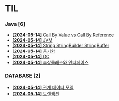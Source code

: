 # TIL
 
### Java [6]
- [**[2024-05-14]**  Call By Value vs Call By Reference](https://github.com/A-lass/TIL/blob/main/Java/Call_By_Value_vs_Call_By_Reference.md)
- [**[2024-05-14]**  JVM](https://github.com/A-lass/TIL/blob/main/Java/JVM.md)
- [**[2024-05-14]**  String StringBuilder StringBuffer](https://github.com/A-lass/TIL/blob/main/Java/String_StringBuilder_StringBuffer.md)
- [**[2024-05-14]**  동기화](https://github.com/A-lass/TIL/blob/main/Java/동기화.md)
- [**[2024-05-14]**  GC](https://github.com/A-lass/TIL/blob/main/Java/GC.md)
- [**[2024-05-14]**  추상클래스와 인터페이스](https://github.com/A-lass/TIL/blob/main/Java/추상클래스와_인터페이스.md)
### DATABASE [2]
- [**[2024-05-14]**  관계 데이터 모델](https://github.com/A-lass/TIL/blob/main/DATABASE/관계_데이터_모델.md)
- [**[2024-05-14]**  트랜잭션](https://github.com/A-lass/TIL/blob/main/DATABASE/트랜잭션.md)
